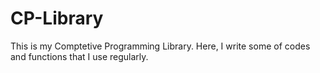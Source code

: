 # CP-Library
This is my Comptetive Programming Library. Here, I write some of codes and functions that I use regularly.

